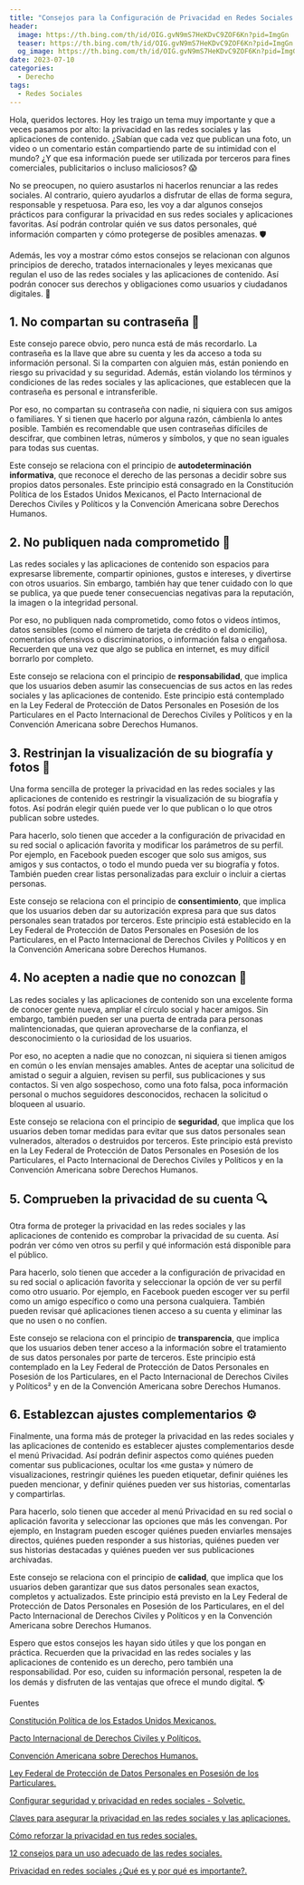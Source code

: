 ```yaml
---
title: "Consejos para la Configuración de Privacidad en Redes Sociales y aplicaciones de contenido"
header:
  image: https://th.bing.com/th/id/OIG.gvN9mS7HeKDvC9ZOF6Kn?pid=ImgGn
  teaser: https://th.bing.com/th/id/OIG.gvN9mS7HeKDvC9ZOF6Kn?pid=ImgGn
  og_image: https://th.bing.com/th/id/OIG.gvN9mS7HeKDvC9ZOF6Kn?pid=ImgGn
date: 2023-07-10
categories:
  - Derecho
tags:
  - Redes Sociales
---
```


Hola, queridos lectores. Hoy les traigo un tema muy importante y que a veces pasamos por alto: la privacidad en las redes sociales y las aplicaciones de contenido. ¿Sabían que cada vez que publican una foto, un video o un comentario están compartiendo parte de su intimidad con el mundo? ¿Y que esa información puede ser utilizada por terceros para fines comerciales, publicitarios o incluso maliciosos? 😱

No se preocupen, no quiero asustarlos ni hacerlos renunciar a las redes sociales. Al contrario, quiero ayudarlos a disfrutar de ellas de forma segura, responsable y respetuosa. Para eso, les voy a dar algunos consejos prácticos para configurar la privacidad en sus redes sociales y aplicaciones favoritas. Así podrán controlar quién ve sus datos personales, qué información comparten y cómo protegerse de posibles amenazas. 🛡️

Además, les voy a mostrar cómo estos consejos se relacionan con algunos principios de derecho, tratados internacionales y leyes mexicanas que regulan el uso de las redes sociales y las aplicaciones de contenido. Así podrán conocer sus derechos y obligaciones como usuarios y ciudadanos digitales. 🙌

## 1. No compartan su contraseña 🔑

Este consejo parece obvio, pero nunca está de más recordarlo. La contraseña es la llave que abre su cuenta y les da acceso a toda su información personal. Si la comparten con alguien más, están poniendo en riesgo su privacidad y su seguridad. Además, están violando los términos y condiciones de las redes sociales y las aplicaciones, que establecen que la contraseña es personal e intransferible.

Por eso, no compartan su contraseña con nadie, ni siquiera con sus amigos o familiares. Y si tienen que hacerlo por alguna razón, cámbienla lo antes posible. También es recomendable que usen contraseñas difíciles de descifrar, que combinen letras, números y símbolos, y que no sean iguales para todas sus cuentas.

Este consejo se relaciona con el principio de **autodeterminación informativa**, que reconoce el derecho de las personas a decidir sobre sus propios datos personales. Este principio está consagrado en  la Constitución Política de los Estados Unidos Mexicanos, el Pacto Internacional de Derechos Civiles y Políticos y la Convención Americana sobre Derechos Humanos.

## 2. No publiquen nada comprometido 🙊

Las redes sociales y las aplicaciones de contenido son espacios para expresarse libremente, compartir opiniones, gustos e intereses, y divertirse con otros usuarios. Sin embargo, también hay que tener cuidado con lo que se publica, ya que puede tener consecuencias negativas para la reputación, la imagen o la integridad personal.

Por eso, no publiquen nada comprometido, como fotos o videos íntimos, datos sensibles (como el número de tarjeta de crédito o el domicilio), comentarios ofensivos o discriminatorios, o información falsa o engañosa. Recuerden que una vez que algo se publica en internet, es muy difícil borrarlo por completo.

Este consejo se relaciona con el principio de **responsabilidad**, que implica que los usuarios deben asumir las consecuencias de sus actos en las redes sociales y las aplicaciones de contenido. Este principio está contemplado en  la Ley Federal de Protección de Datos Personales en Posesión de los Particulares en el Pacto Internacional de Derechos Civiles y Políticos y en la Convención Americana sobre Derechos Humanos.

## 3. Restrinjan la visualización de su biografía y fotos 📸

Una forma sencilla de proteger la privacidad en las redes sociales y las aplicaciones de contenido es restringir la visualización de su biografía y fotos. Así podrán elegir quién puede ver lo que publican o lo que otros publican sobre ustedes.

Para hacerlo, solo tienen que acceder a la configuración de privacidad en su red social o aplicación favorita y modificar los parámetros de su perfil. Por ejemplo, en Facebook pueden escoger que solo sus amigos, sus amigos y sus contactos, o todo el mundo pueda ver su biografía y fotos. También pueden crear listas personalizadas para excluir o incluir a ciertas personas.

Este consejo se relaciona con el principio de **consentimiento**, que implica que los usuarios deben dar su autorización expresa para que sus datos personales sean tratados por terceros. Este principio está establecido en la Ley Federal de Protección de Datos Personales en Posesión de los Particulares, en el Pacto Internacional de Derechos Civiles y Políticos y en la Convención Americana sobre Derechos Humanos.

## 4. No acepten a nadie que no conozcan 👥

Las redes sociales y las aplicaciones de contenido son una excelente forma de conocer gente nueva, ampliar el círculo social y hacer amigos. Sin embargo, también pueden ser una puerta de entrada para personas malintencionadas, que quieran aprovecharse de la confianza, el desconocimiento o la curiosidad de los usuarios.

Por eso, no acepten a nadie que no conozcan, ni siquiera si tienen amigos en común o les envían mensajes amables. Antes de aceptar una solicitud de amistad o seguir a alguien, revisen su perfil, sus publicaciones y sus contactos. Si ven algo sospechoso, como una foto falsa, poca información personal o muchos seguidores desconocidos, rechacen la solicitud o bloqueen al usuario.

Este consejo se relaciona con el principio de **seguridad**, que implica que los usuarios deben tomar medidas para evitar que sus datos personales sean vulnerados, alterados o destruidos por terceros. Este principio está previsto en la Ley Federal de Protección de Datos Personales en Posesión de los Particulares, el Pacto Internacional de Derechos Civiles y Políticos y en la Convención Americana sobre Derechos Humanos.

## 5. Comprueben la privacidad de su cuenta 🔍

Otra forma de proteger la privacidad en las redes sociales y las aplicaciones de contenido es comprobar la privacidad de su cuenta. Así podrán ver cómo ven otros su perfil y qué información está disponible para el público.

Para hacerlo, solo tienen que acceder a la configuración de privacidad en su red social o aplicación favorita y seleccionar la opción de ver su perfil como otro usuario. Por ejemplo, en Facebook pueden escoger ver su perfil como un amigo específico o como una persona cualquiera. También pueden revisar qué aplicaciones tienen acceso a su cuenta y eliminar las que no usen o no confíen.

Este consejo se relaciona con el principio de **transparencia**, que implica que los usuarios deben tener acceso a la información sobre el tratamiento de sus datos personales por parte de terceros. Este principio está contemplado en  la Ley Federal de Protección de Datos Personales en Posesión de los Particulares, en el Pacto Internacional de Derechos Civiles y Políticos² y en de la Convención Americana sobre Derechos Humanos.

## 6. Establezcan ajustes complementarios ⚙️

Finalmente, una forma más de proteger la privacidad en las redes sociales y las aplicaciones de contenido es establecer ajustes complementarios desde el menú Privacidad. Así podrán definir aspectos como quiénes pueden comentar sus publicaciones, ocultar los «me gusta» y número de visualizaciones, restringir quiénes les pueden etiquetar, definir quiénes les pueden mencionar, y definir quiénes pueden ver sus historias, comentarlas y compartirlas.

Para hacerlo, solo tienen que acceder al menú Privacidad en su red social o aplicación favorita y seleccionar las opciones que más les convengan. Por ejemplo, en Instagram pueden escoger quiénes pueden enviarles mensajes directos, quiénes pueden responder a sus historias, quiénes pueden ver sus historias destacadas y quiénes pueden ver sus publicaciones archivadas.

Este consejo se relaciona con el principio de **calidad**, que implica que los usuarios deben garantizar que sus datos personales sean exactos, completos y actualizados. Este principio está previsto en la Ley Federal de Protección de Datos Personales en Posesión de los Particulares, en el del Pacto Internacional de Derechos Civiles y Políticos y en  la Convención Americana sobre Derechos Humanos.

Espero que estos consejos les hayan sido útiles y que los pongan en práctica. Recuerden que la privacidad en las redes sociales y las aplicaciones de contenido es un derecho, pero también una responsabilidad. Por eso, cuiden su información personal, respeten la de los demás y disfruten de las ventajas que ofrece el mundo digital. 🌎

Fuentes

[Constitución Política de los Estados Unidos Mexicanos.  ](https://www.diputados.gob.mx/LeyesBiblio/pdf/1_180121.pdf)

[Pacto Internacional de Derechos Civiles y Políticos. ](https://www.ohchr.org/sp/professionalinterest/pages/ccpr.aspx)

[Convención Americana sobre Derechos Humanos. ](https://www.oas.org/dil/esp/tratados_B-32_Convencion_Americana_sobre_Derechos_Humanos.htm)

[Ley Federal de Protección de Datos Personales en Posesión de los Particulares.](http://www.diputados.gob.mx/LeyesBiblio/pdf/LFPDPPP.pdf)

[Configurar seguridad y privacidad en redes sociales - Solvetic. ](https://www.solvetic.com/page/recopilaciones/s/seguridad/todo-sobre-seguridad-rrss)

[Claves para asegurar la privacidad en las redes sociales y las aplicaciones. ](https://www.educaciontrespuntocero.com/tecnologia/privacidad-en-las-redes-sociales/)

[Cómo reforzar la privacidad en tus redes sociales. ](https://es.digitaltrends.com/sociales/como-reforzar-privacidad-redes-sociales/)

[12 consejos para un uso adecuado de las redes sociales. ](https://blog.up.edu.mx/prepaup/femenil/12-consejos-para-un-uso-adecuado-de-las-redes-sociales)

[Privacidad en redes sociales ¿Qué es y por qué es importante?. ](https://pinguinodigital.com/blog/privacidad-en-redes-sociales/)

